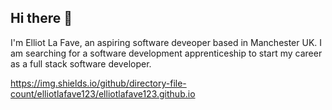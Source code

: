 ## Hi there 👋

I'm Elliot La Fave, an aspiring software deveoper based in Manchester UK. I am searching for a software development apprenticeship to start my career as a full stack software developer.

https://img.shields.io/github/directory-file-count/elliotlafave123/elliotlafave123.github.io
